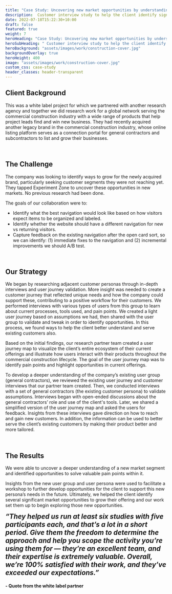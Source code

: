 ```yaml
---
title: "Case Study: Uncovering new market opportunities by understanding a new market segment in the construction industry"
description:  Customer interview study to help the client identify significant market opportunities to grow their offering
date: 2022-07-18T15:22:30+10:00
draft: false
featured: true
weight: 7
heroHeading: "Case Study: Uncovering new market opportunities by understanding a new market segment in the construction industry"
heroSubHeading: " Customer interview study to help the client identify significant market opportunities to grow their offering"
heroBackground: "assets/images/work/construction-cover.jpg"
backgroundOverlay: true
heroHeight: 400
image: "assets/images/work/construction-cover.jpg"
custom_css: case-study
header_classes: header-transparent
---
```


## Client Background

This was a white label project for which we partnered with another research agency and together we  did research work for a global network serving the commercial construction industry with a wide range of products that help project leads find and win new business. They had recently acquired another legacy brand in the commercial construction industry, whose online listing platform serves as a connection portal for general contractors and subcontractors to list and grow their businesses.

<br>

## The Challenge

The company was looking to identify ways to grow for the newly acquired brand, particularly seeking customer segments they were not reaching yet. They tapped Experiment Zone to uncover these opportunities in new markets. No previous research had been done.   

The goals of our collaboration  were to:
<ul>
    <li>Identify what the best navigation would look like based on how visitors expect items to be organized and labeled.</li>
    <li>Identify whether the website should have a different navigation for new vs returning visitors.</li>
    <li>Capture feedback on the existing navigation after the open card sort, so we can identify: (1) immediate fixes to the navigation and (2) incremental improvements we should A/B test.</li>
</ul>

<br>

## Our Strategy

We began by researching adjacent customer personas through in-depth interviews and user journey validation.  More insight was needed to create a customer journey that reflected unique needs and how the company could support these, contributing to a positive workflow for their customers.  We performed interviews with various types of users from this group to learn about current processes, tools used, and pain points.  We created a light user journey based on assumptions we had, then shared with the user group to validate and tweak in order to identify opportunities.  In this process, we found ways to help the client  better understand and serve existing customers also. 

Based on the initial findings, our research partner team created a user journey map to visualize the client’s  entire ecosystem of their current offerings and illustrate how users interact with their products throughout the commercial construction lifecycle. The goal of the user journey map  was to identify pain points and highlight opportunities in current offerings. 

To develop a deeper understanding of the company’s existing user group (general contractors), we reviewed the existing user journey and customer interviews that our partner team created.  Then, we conducted interviews with a set of general contractors  (the existing customer persona) to validate assumptions.  Interviews began with open-ended discussions about the general contractors’ role and use of the client's tools.   Later, we shared a simplified version of the user journey map and asked the users for feedback.
Insights from these interviews gave direction on how to reach and gain new customers.  In addition, the information can be used to better serve the client’s existing customers by making their product better and more tailored.



<br>

## The Results

We were able to uncover a deeper understanding of a new market segment and identified opportunities to solve valuable pain points within it. 
 
Insights from the new user group and user persona were used  to facilitate a workshop to further develop opportunities for the client to support this new persona’s needs  in the future. Ultimately, we helped the client identify several significant market opportunities to grow their offering and our work set them up to begin exploring those new opportunities. 


<div><b><i style="font-size: 1.3rem">“They helped us run at least six studies with five participants each, and that’s a lot in a short period. Give them the freedom to determine the approach and help you scope the activity you’re using them for —   they’re an excellent team, and their expertise is extremely valuable. Overall, we’re 100% satisfied with their work, and they’ve exceeded our expectations.”</i></b>
</div>
<div class="container">
    <div class="row ml-3">
        <div class="col-12 col-md-6">
            <h4 class="pt-1 ml-1 text-left">-  Quote from the white label partner</h4>
        </div>
    </div>
</div>

<br>

